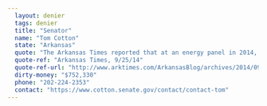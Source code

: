 ```yaml
---
  layout: denier
  tags: denier
  title: "Senator"
  name: "Tom Cotton"
  state: "Arkansas"
  quote: "The Arkansas Times reported that at an energy panel in 2014, Sen. Cotton said: “The simple fact is that for the last 16 years the earth’s temperature has not warmed. That’s the facts...Now, there’s no doubt that the temperature has risen over the past 150, 200 years. It’s most likely that human activity has contributed to some of that.”"
  quote-ref: "Arkansas Times, 9/25/14"
  quote-ref-url: "http://www.arktimes.com/ArkansasBlog/archives/2014/09/25/cotton-on-climate-change-yes-its-probably-real-but-let-the-market-handle-it"
  dirty-money: "$752,330"
  phone: "202-224-2353"
  contact: "https://www.cotton.senate.gov/contact/contact-tom"
---
```

